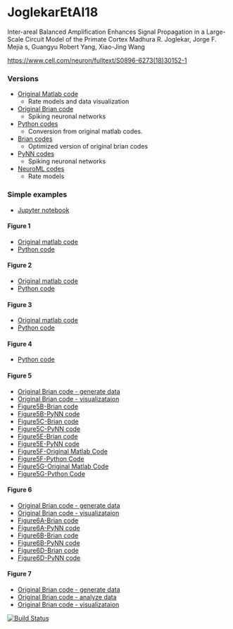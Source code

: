 # JoglekarEtAl18

Inter-areal Balanced Amplification Enhances Signal Propagation in a Large-Scale Circuit Model of the Primate Cortex
Madhura R. Joglekar, Jorge F. Mejia
s, Guangyu Robert Yang, Xiao-Jing Wang

https://www.cell.com/neuron/fulltext/S0896-6273(18)30152-1


### Versions
- [Original Matlab code](https://github.com/OpenSourceBrain/JoglekarEtAl18/tree/master/Matlab)
	- Rate models and data visualization
- [Original Brian code](https://github.com/OpenSourceBrain/JoglekarEtAl18/tree/master/Brian/OriginalCodes)
	- Spiking neuronal networks
- [Python codes](https://github.com/OpenSourceBrain/JoglekarEtAl18/tree/master/Python)
	- Conversion from original matlab codes.
- [Brian codes](https://github.com/OpenSourceBrain/JoglekarEtAl18/tree/master/Brian)
	- Optimized version of original brian codes
- [PyNN codes](https://github.com/OpenSourceBrain/JoglekarEtAl18/tree/master/PyNN)
	- Spiking neuronal networks
- [NeuroML codes](https://github.com/OpenSourceBrain/JoglekarEtAl18/tree/master/NeuroML2)
	- Rate models

### Simple examples
- [Jupyter notebook](https://github.com/OpenSourceBrain/JoglekarEtAl18/tree/master/Notebooks)

#### Figure 1
- [Original matlab code](https://github.com/OpenSourceBrain/JoglekarEtAl18/blob/master/Matlab/rishimodel_generatefigs_rate.m)
- [Python code](https://github.com/OpenSourceBrain/JoglekarEtAl18/blob/master/Python/figure1.py)

#### Figure 2
- [Original matlab code](https://github.com/OpenSourceBrain/JoglekarEtAl18/blob/master/Matlab/rishimodel_generatefigs_rate.m)
- [Python code](https://github.com/OpenSourceBrain/JoglekarEtAl18/blob/master/Python/figure2.py)

#### Figure 3
- [Original matlab code](https://github.com/OpenSourceBrain/JoglekarEtAl18/blob/master/Matlab/rishimodel_generatefigs_rate.m)
- [Python code](https://github.com/OpenSourceBrain/JoglekarEtAl18/blob/master/Python/figure3.py)

#### Figure 4
- [Python code](https://github.com/OpenSourceBrain/JoglekarEtAl18/blob/master/Python/figure4.py)

#### Figure 5

- [Original Brian code - generate data](https://github.com/OpenSourceBrain/JoglekarEtAl18/blob/master/Brian/OriginalCodes/rishimodelpython_brian2_spiking.py)
- [Original Brian code - visualizataion](https://github.com/OpenSourceBrain/JoglekarEtAl18/blob/master/Brian/OriginalCodes/rishimodel_generatefigs_spiking.py)
- [Figure5B-Brian code](https://github.com/OpenSourceBrain/JoglekarEtAl18/blob/master/Brian/figures.py)
- [Figure5B-PyNN code](https://github.com/OpenSourceBrain/JoglekarEtAl18/blob/master/PyNN/figuresPyNN.py)
- [Figure5C-Brian code](https://github.com/OpenSourceBrain/JoglekarEtAl18/blob/master/Brian/figures.py)
- [Figure5C-PyNN code](https://github.com/OpenSourceBrain/JoglekarEtAl18/blob/master/PyNN/figuresPyNN.py)
- [Figure5E-Brian code](https://github.com/OpenSourceBrain/JoglekarEtAl18/blob/master/Brian/figures.py)
- [Figure5E-PyNN code](https://github.com/OpenSourceBrain/JoglekarEtAl18/blob/master/PyNN/figuresPyNN.py)
- [Figure5F-Original Matlab Code](https://github.com/OpenSourceBrain/JoglekarEtAl18/blob/master/Matlab/rishimodel_generatefigs_rate.m)
- [Figure5F-Python Code](https://github.com/OpenSourceBrain/JoglekarEtAl18/blob/master/Python/figure5F.py)
- [Figure5G-Original Matlab Code](https://github.com/OpenSourceBrain/JoglekarEtAl18/blob/master/Matlab/rishimodel_generatefigs_rate.m)
- [Figure5G-Python Code](https://github.com/OpenSourceBrain/JoglekarEtAl18/blob/master/Python/figure5G.py)

#### Figure 6

- [Original Brian code - generate data](https://github.com/OpenSourceBrain/JoglekarEtAl18/blob/master/Brian/OriginalCodes/rishimodelpython_brian2_spiking.py)
- [Original Brian code - visualizataion](https://github.com/OpenSourceBrain/JoglekarEtAl18/blob/master/Brian/OriginalCodes/rishimodel_generatefigs_spiking.py)
- [Figure6A-Brian code](https://github.com/OpenSourceBrain/JoglekarEtAl18/blob/master/Brian/figures.py)
- [Figure6A-PyNN code](https://github.com/OpenSourceBrain/JoglekarEtAl18/blob/master/PyNN/figuresPyNN.py)
- [Figure6B-Brian code](https://github.com/OpenSourceBrain/JoglekarEtAl18/blob/master/Brian/figures.py)
- [Figure6B-PyNN code](https://github.com/OpenSourceBrain/JoglekarEtAl18/blob/master/PyNN/figuresPyNN.py)
- [Figure6D-Brian code](https://github.com/OpenSourceBrain/JoglekarEtAl18/blob/master/Brian/figures.py)
- [Figure6D-PyNN code](https://github.com/OpenSourceBrain/JoglekarEtAl18/blob/master/PyNN/figuresPyNN.py)

#### Figure 7

- [Original Brian code - generate data](https://github.com/OpenSourceBrain/JoglekarEtAl18/blob/master/Brian/OriginalCodes/consciousness.py)
- [Original Brian code - analyze data](https://github.com/OpenSourceBrain/JoglekarEtAl18/blob/master/Brian/OriginalCodes/cons_analyzedata.py)
- [Original Brian code - visualizataion](https://github.com/OpenSourceBrain/JoglekarEtAl18/blob/master/Brian/OriginalCodes/rishimodel_generatefigs_spiking.py)

[![Build Status](https://travis-ci.org/OpenSourceBrain/JoglekarEtAl18.svg?branch=master)](https://travis-ci.org/OpenSourceBrain/JoglekarEtAl18)
